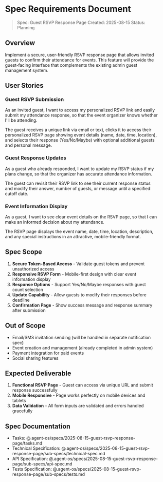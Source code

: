 # Spec Requirements Document

> Spec: Guest RSVP Response Page
> Created: 2025-08-15
> Status: Planning

## Overview

Implement a secure, user-friendly RSVP response page that allows invited guests to confirm their attendance for events. This feature will provide the guest-facing interface that complements the existing admin guest management system.

## User Stories

### Guest RSVP Submission

As an invited guest, I want to access my personalized RSVP link and easily submit my attendance response, so that the event organizer knows whether I'll be attending.

The guest receives a unique link via email or text, clicks it to access their personalized RSVP page showing event details (name, date, time, location), and selects their response (Yes/No/Maybe) with optional additional guests and personal message.

### Guest Response Updates

As a guest who already responded, I want to update my RSVP status if my plans change, so that the organizer has accurate attendance information.

The guest can revisit their RSVP link to see their current response status and modify their answer, number of guests, or message until a specified cutoff date.

### Event Information Display

As a guest, I want to see clear event details on the RSVP page, so that I can make an informed decision about my attendance.

The RSVP page displays the event name, date, time, location, description, and any special instructions in an attractive, mobile-friendly format.

## Spec Scope

1. **Secure Token-Based Access** - Validate guest tokens and prevent unauthorized access
2. **Responsive RSVP Form** - Mobile-first design with clear event information display
3. **Response Options** - Support Yes/No/Maybe responses with guest count selection
4. **Update Capability** - Allow guests to modify their responses before deadline
5. **Confirmation Page** - Show success message and response summary after submission

## Out of Scope

- Email/SMS invitation sending (will be handled in separate notification spec)
- Event creation and management (already completed in admin system)
- Payment integration for paid events
- Social sharing features

## Expected Deliverable

1. **Functional RSVP Page** - Guest can access via unique URL and submit response successfully
2. **Mobile Responsive** - Page works perfectly on mobile devices and tablets
3. **Data Validation** - All form inputs are validated and errors handled gracefully

## Spec Documentation

- Tasks: @.agent-os/specs/2025-08-15-guest-rsvp-response-page/tasks.md
- Technical Specification: @.agent-os/specs/2025-08-15-guest-rsvp-response-page/sub-specs/technical-spec.md
- API Specification: @.agent-os/specs/2025-08-15-guest-rsvp-response-page/sub-specs/api-spec.md
- Tests Specification: @.agent-os/specs/2025-08-15-guest-rsvp-response-page/sub-specs/tests.md